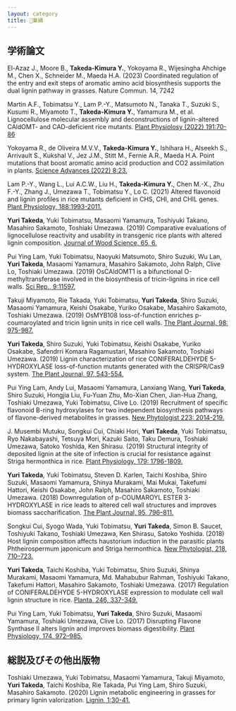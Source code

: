 ```yaml
---
layout: category
title: 🌱業績
---
```




## **学術論文**

El-Azaz J., Moore B., **Takeda-Kimura Y.**, Yokoyama R., Wijesingha Ahchige M., Chen X., Schneider M., Maeda H.A. (2023) Coordinated regulation of the entry and exit steps of aromatic amino acid biosynthesis supports the dual lignin pathway in grasses. Nature Commun. 14, 7242

Martin A.F., Tobimatsu Y., Lam P.-Y., Matsumoto N., Tanaka T., Suzuki S., Kusumi R., Miyamoto T., **Takeda-Kimura Y.**, Yamamura M., et al. Lignocellulose molecular assembly and deconstructions of lignin-altered CAldOMT- and CAD-deficient rice mutants. <a href="https://academic.oup.com/plphys/article/191/1/70/6705269"> Plant Physiolosy (2022) 191:70-86 </a>

Yokoyama R., de Oliveira M.V.V., **Takeda-Kimura Y.**, Ishihara H., Alseekh S., Arrivault S., Kukshal V., Jez J.M., Stitt M., Fernie A.R., Maeda H.A. Point mutations that boost aromatic amino acid production and CO2 assimilation in plants. <a href="http://dx.doi.org/10.1126/sciadv.abo3416"> Science Advances (2022) 8:23.</a>

Lam P.-Y., Wang L., Lui A.C.W., Liu H., **Takeda-Kimura Y.**, Chen M.-X., Zhu F.-Y., Zhang J., Umezawa T., Tobimatsu Y., Lo C. (2021) Altered flavonoid and lignin profiles in rice mutants deficient in CHS, CHI, and CHIL genes. <a href="http://dx.doi.org/10.1093/plphys/kiab606">Plant Physiology, 188:1993-2011.</a>

**Yuri Takeda**, Yuki Tobimatsu, Masaomi Yamamura, Toshiyuki Takano, Masahiro Sakamoto, Toshiaki Umezawa. (2019) Comparative evaluations of lignocellulose reactivity and usability in transgenic rice plants with altered lignin composition. <a href="http://dx.doi.org/10.1186/s10086-019-1784-6">Journal of Wood Science, 65, 6.</a>

Pui Ying Lam, Yuki Tobimatsu, Naoyuki Matsumoto, Shiro Suzuki, Wu Lan, **Yuri Takeda**, Masaomi Yamamura, Masahiro Sakamoto, John Ralph, Clive Lo, Toshiaki Umezawa. (2019) OsCAldOMT1 is a bifunctional O-methyltransferase involved in the biosynthesis of tricin-lignins in rice cell walls. <a href="https://www.nature.com/articles/s41598-019-47957-0">Sci Rep., 9:11597. </a> 

Takuji Miyamoto, Rie Takada, Yuki Tobimatsu, **Yuri Takeda**, Shiro Suzuki, Masaomi Yamamura, Keishi Osakabe, Yuriko Osakabe, Masahiro Sakamoto, Toshiaki Umezawa. (2019) OsMYB108 loss-of-function enriches p-coumaroylated and tricin lignin units in rice cell walls. <a href="http://dx.doi.org/10.1111/tpj.14290">The Plant Journal, 98: 975-987.</a>

**Yuri Takeda**, Shiro Suzuki, Yuki Tobimatsu, Keishi Osakabe, Yuriko Osakabe, Safendrri Komara Ragamustari, Masahiro Sakamoto, Toshiaki Umezawa. (2019) Lignin characterization of rice CONIFERALDEHYDE 5-HYDROXYLASE loss-of-function mutants generated with the CRISPR/Cas9 system. <a href="http://dx.doi.org/10.1111/tpj.14141">The Plant Journal, 97, 543-554.</a> 

Pui Ying Lam, Andy Lui, Masaomi Yamamura, Lanxiang Wang, **Yuri Takeda**, Shiro Suzuki, Hongjia Liu, Fu-Yuan Zhu, Mo-Xian Chen, Jian-Hua Zhang, Toshiaki Umezawa, Yuki Tobimatsu, Clive Lo. (2019) Recruitment of specific flavonoid B-ring hydroxylases for two independent biosynthesis pathways of flavone-derived metabolites in grasses. <a href="http://dx.doi.org/10.1111/nph.15795">New Phytologist 223: 2014-219.</a> 

J. Musembi Mutuku, Songkui Cui, Chiaki Hori, **Yuri Takeda**, Yuki Tobimatsu, Ryo Nakabayashi, Tetsuya Mori, Kazuki Saito, Taku Demura, Toshiaki Umezawa, Satoko Yoshida, Ken Shirasu. (2019) Structural integrity of deposited lignin at the site of infection is crucial for resistance against Striga hermonthica in rice. <a href="http://dx.doi.org/10.1104/pp.18.01133">Plant Physiology, 179: 1796-1809.</a> 

**Yuri Takeda**, Yuki Tobimatsu, Steven D. Karlen, Taichi Koshiba, Shiro Suzuki, Masaomi Yamamura, Shinya Murakami, Mai Mukai, Takefumi Hattori, Keishi Osakabe, John Ralph, Masahiro Sakamoto, Toshiaki Umezawa. (2018) Downregulation of p-COUMAROYL ESTER 3-HYDROXYLASE in rice leads to altered cell wall structures and improves biomass saccharification. <a href="http://dx.doi.org/10.1111/tpj.13988">The Plant Journal, 95, 796–811.</a> 

Songkui Cui, Syogo Wada, Yuki Tobimatsu, **Yuri Takeda**, Simon B. Saucet, Toshiyuki Takano, Toshiaki Umezawa, Ken Shirasu, Satoko Yoshida. (2018) Host lignin composition affects haustorium induction in the parasitic plants Phtheirospermum japonicum and Striga hermonthica. <a href="http://dx.doi.org/10.1111/nph.15033">New Phytologist, 218, 710–723.</a>

**Yuri Takeda**, Taichi Koshiba, Yuki Tobimatsu, Shiro Suzuki, Shinya Murakami, Masaomi Yamamura, Md. Mahabubur Rahman, Toshiyuki Takano, Takefumi Hattori, Masahiro Sakamoto, Toshiaki Umezawa. (2017) Regulation of CONIFERALDEHYDE 5-HYDROXYLASE expression to modulate cell wall lignin structure in rice. <a href="https://link.springer.com/article/10.1007/s00425-017-2692-x">Planta, 246, 337-349.</a>

Pui Ying Lam, Yuki Tobimatsu, **Yuri Takeda**, Shiro Suzuki, Masaomi Yamamura, Toshiaki Umezawa, Clive Lo. (2017) Disrupting Flavone Synthase II alters lignin and improves biomass digestibility. <a href="http://dx.doi.org/10.1104/pp.16.01973">Plant Physiology, 174, 972–985.</a>

## **総説及びその他出版物**

Toshiaki Umezawa, Yuki Tobimatsu, Masaomi Yamamura, Takuji Miyamoto, **Yuri Takeda**, Taichi Koshiba, Rie Takada, Pui Ying Lam, Shiro Suzuki, Masahiro Sakamoto. (2020) Lignin metabolic engineering in grasses for primary lignin valorization. <a href="https://doi.org/10.2524/jtappij.74.1067">Lignin, 1:30-41.</a>






